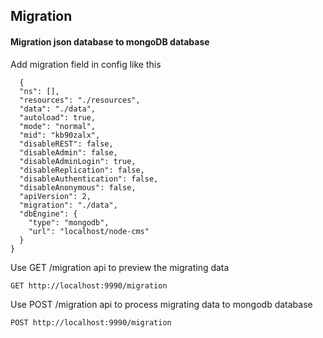 ## Migration

#### Migration json database to mongoDB database

Add migration field in config like this

```
  {
  "ns": [],
  "resources": "./resources",
  "data": "./data",
  "autoload": true,
  "mode": "normal",
  "mid": "kb90zalx",
  "disableREST": false,
  "disableAdmin": false,
  "disableAdminLogin": true,
  "disableReplication": false,
  "disableAuthentication": false,
  "disableAnonymous": false,
  "apiVersion": 2,
  "migration": "./data",
  "dbEngine": {
    "type": "mongodb",
    "url": "localhost/node-cms"
  }
}
```

Use GET /migration api to preview the migrating data
```
GET http://localhost:9990/migration
```

Use POST /migration api to process migrating data to mongodb database
```
POST http://localhost:9990/migration
```
